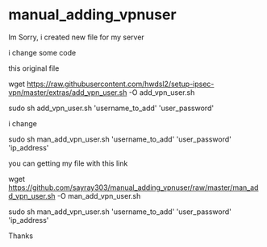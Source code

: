 # manual_adding_vpnuser

Im Sorry, i created new file for my server

i change some code

this original file

wget https://raw.githubusercontent.com/hwdsl2/setup-ipsec-vpn/master/extras/add_vpn_user.sh -O add_vpn_user.sh

sudo sh add_vpn_user.sh 'username_to_add' 'user_password'

i change

sudo sh man_add_vpn_user.sh 'username_to_add' 'user_password' 'ip_address'

you can getting my file with this link

wget https://github.com/sayray303/manual_adding_vpnuser/raw/master/man_add_vpn_user.sh -O man_add_vpn_user.sh

sudo sh man_add_vpn_user.sh 'username_to_add' 'user_password' 'ip_address'



Thanks
